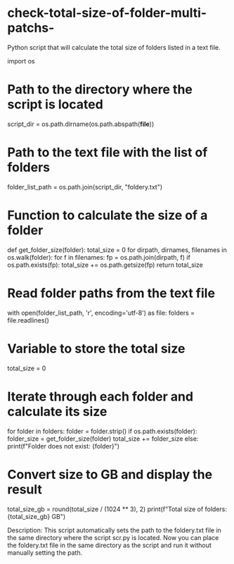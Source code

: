 # check-total-size-of-folder-multi-patchs-
Python script that will calculate the total size of folders listed in a text file.

import os
# Path to the directory where the script is located
script_dir = os.path.dirname(os.path.abspath(__file__))
# Path to the text file with the list of folders
folder_list_path = os.path.join(script_dir, "foldery.txt")
# Function to calculate the size of a folder
def get_folder_size(folder):
    total_size = 0
    for dirpath, dirnames, filenames in os.walk(folder):
        for f in filenames:
            fp = os.path.join(dirpath, f)
            if os.path.exists(fp):
                total_size += os.path.getsize(fp)
    return total_size
# Read folder paths from the text file
with open(folder_list_path, 'r', encoding='utf-8') as file:
    folders = file.readlines()
# Variable to store the total size
total_size = 0
# Iterate through each folder and calculate its size
for folder in folders:
    folder = folder.strip()
    if os.path.exists(folder):
        folder_size = get_folder_size(folder)
        total_size += folder_size
    else:
        print(f"Folder does not exist: {folder}")
# Convert size to GB and display the result
total_size_gb = round(total_size / (1024 ** 3), 2)
print(f"Total size of folders: {total_size_gb} GB")


Description: This script automatically sets the path to the foldery.txt file in the same directory where the script scr.py is located. Now you can place the foldery.txt file in the same directory as the script and run it without manually setting the path.
